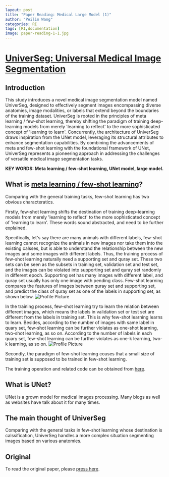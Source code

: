 ```yaml
---
layout: post
title: "Paper Reading: Medical Large Model (1)"
author: "Peilin Wang"
categories: RI
tags: [RI,documentation]
image: paper-reading-1-1.jpg
---
```


# [UniverSeg: Universal Medical Image Segmentation](https://universeg.csail.mit.edu/)

## Introduction

This study introduces a novel medical image segmentation model named UniverSeg, designed to effectively segment images encompassing diverse anatomies, image modalities, or labels that extend beyond the boundaries of the training dataset. UniverSeg is rooted in the principles of meta learning / few-shot learning, thereby shifting the paradigm of training deep-learning models from merely 'learning to reflect' to the more sophisticated concept of 'learning to learn'. Concurrently, the architecture of UniverSeg draws inspiration from the UNet model, leveraging its structural attributes to enhance segmentation capabilities. By combining the advancements of meta and few-shot learning with the foundational framework of UNet, UniverSeg represents a pioneering approach in addressing the challenges of versatile medical image segmentation tasks.

**KEY WORDS: Meta learning / few-shot learning, UNet model, large model.**

## What is [meta learning / few-shot learning](https://www.youtube.com/watch?v=UkQ2FVpDxHg&list=PLvOO0btloRnuGl5OJM37a8c6auebn-rH2&index=1&t=3s)?
Comparing with the general training tasks, few-shot learning has two obvious characteratics. 

Firstly, few-shot learning shifts the destination of training deep-learning models from merely 'learning to reflect' to the more sophisticated concept of 'learning to learn'. These words sound abstracted, and need to be further explained. 

Specifically, let's say there are many animals with different labels, few-shot learning cannot recognize the animals in new images nor take them into the existing calsses, but is able to understand the relationship between the new images and some images with different labels. Thus, the training process of few-shot learning naturally need a supporting set and quray set. These two sets can be seen as the subsets in training set, validation set and test set, and the images can be violated into supporting set and quray set randomly in different epoch. Supporting set has many images with different label, and quray set usually has only one image with pending class. Few-shot learning compares the features of images between quray set and supporting set, and predict the class of quray set as one of the labels in supporting set, as shown below.
![Profile Picture](https://github.com/peilin-wang-git/peilin-wang-git.github.io/tree/main/assets/img/paper-reading-1-2.jpg)

In the training process, few-shot learning try to learn the relation between different images, which means the labels in validation set or test set are different from the labels in training set. This is why few-shot learning learns to learn. Besides, according to the number of images with same label in quary set, few-shot learning can be further violates as one-shot learning, two-shot learning, as so on. According to the number of labels in each quary set, few-shot learning can be further violates as one-k learning, two-k learning, as so on.
![Profile Picture](https://github.com/peilin-wang-git/peilin-wang-git.github.io/tree/main/assets/img/paper-reading-1-3.jpg)

Secondly, the paradigm of few-shot learning couses that a small size of training set is supposed to be trained in few-shot learning.

The training operation and related code can be obtained from [here](https://zhuanlan.zhihu.com/p/156830039).

## What is UNet?
UNet is a grown model for medical images processing. Many blogs as well as websites have talk about it for many times.

## The main thought of UniverSeg
Comparing with the general tasks in few-shot learning whose destination is calssification, UniverSeg handles a more complex situation segmenting images based on various anatomies. 

## Original

To read the original paper, please [press here](https://universeg.csail.mit.edu/).


